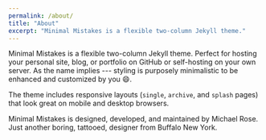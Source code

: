 ```yaml
---
permalink: /about/
title: "About"
excerpt: "Minimal Mistakes is a flexible two-column Jekyll theme."
---
```




Minimal Mistakes is a flexible two-column Jekyll theme. Perfect for hosting your personal site, blog, or portfolio on GitHub or self-hosting on your own server. As the name implies --- styling is purposely minimalistic to be enhanced and customized by you :smile:.

The theme includes responsive layouts (`single`, `archive`, and `splash` pages) that look great on mobile and desktop browsers.




Minimal Mistakes is designed, developed, and maintained by Michael Rose. Just another boring, tattooed, designer from Buffalo New York.